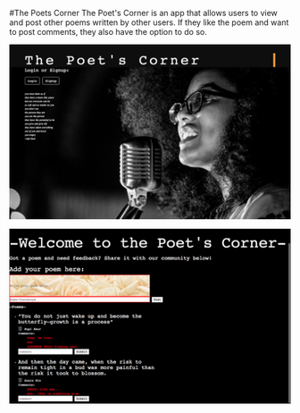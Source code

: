 #The Poets Corner
The Poet's Corner is an app that allows users to view and post other poems written by other users. If they like the poem and want to post comments, they also have the option to do so.

![alt tag](https://github.com/HelenAmanuel/PoetsCorner/blob/master/poets%20corner.png)

![alt tag](https://github.com/HelenAmanuel/PoetsCorner/blob/master/poetscornerprofile.png)
